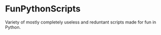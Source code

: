 # FunPythonScripts
Variety of mostly completely useless and reduntant scripts made for fun in Python.
